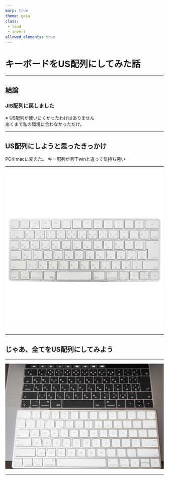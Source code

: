```yaml
---
marp: true
theme: gaia
class:
 - lead
 - invert
allowed_elements: true
---
```


# キーボードをUS配列にしてみた話

---

## 結論

### JIS配列に戻しました

※ US配列が使いにくかったわけはありません  
あくまで私の環境に合わなかっただけ。

---

## US配列にしようと思ったきっかけ

PCをmacに変えた。
キー配列が若干winと違って気持ち悪い

---

![MagicKeyboard](mla22.jpg)

---

## じゃあ、全てをUS配列にしてみよう

---

![30%](mac-keybord-2.jpg)

---
